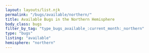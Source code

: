 ```yaml
---
layout: layouts/list.njk
permalink: "/bugs/available/northern/"
title: Available Bugs in the Northern Hemisphere
body_class: bugs
filter_by_tag: "type_bugs_available_:current_month:_northern"
type: "bugs"
listing: "available"
hemisphere: "northern"
---
```

